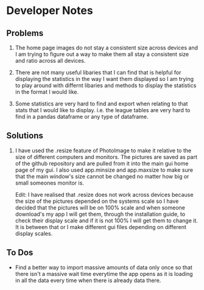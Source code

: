 # Developer Notes
## Problems

1. The home page images do not stay a consistent size across devices and I am trying to figure out a way to make them all stay a consistent size and ratio across all devices.

2. There are not many useful libaries that I can find that is helpful for displaying the statistics in the way I want them displayed so I am trying to play around with differnt libaries and methods to display the statistics in the format I would like.

3. Some statistics are very hard to find and export when relating to that stats that I would like to display. i.e. the league tables are very hard to find in a pandas dataframe or any type of dataframe.

## Solutions

1. I have used the .resize feature of PhotoImage to make it relative to the size of different computers and monitors. The pictures are saved as part of the github repository and are pulled from it into the main gui home page of my gui. I also used app.minsize and app.maxsize to make sure that the main window's size cannot be changed no matter how big or small someones monitor is.

    Edit: I have realised that .resize does not work across devices because the size of the pictures depended on the systems scale so I have decided that the pictures will be on 100% scale and when someone download's my app I will get them, through the installation guide, to check their display scale and if it is not 100% I will get them to change it. It is between that or I make different gui files depending on different display scales.

## To Dos
* Find a better way to import massive amounts of data only once so that there isn't a massive wait time everytime the app opens as it is loading in all the data every time when there is already data there.